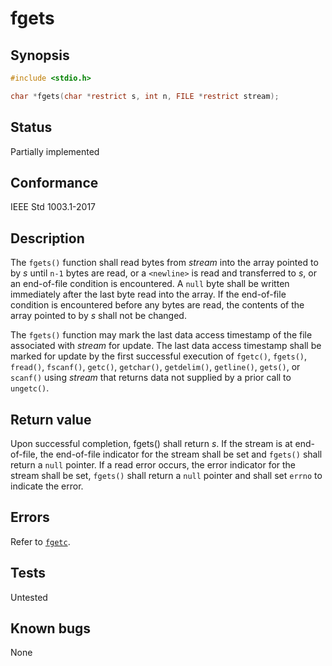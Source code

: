 # fgets

## Synopsis

```c
#include <stdio.h>

char *fgets(char *restrict s, int n, FILE *restrict stream);
```

## Status

Partially implemented

## Conformance

IEEE Std 1003.1-2017

## Description

The `fgets()` function shall read bytes from _stream_ into the array pointed to by _s_ until `n-1` bytes are read, or a
`<newline>` is read and transferred to _s_, or an end-of-file condition is encountered. A `null` byte shall be written
immediately after the last byte read into the array. If the end-of-file condition is encountered before any bytes are
read, the contents of the array pointed to by _s_ shall not be changed.

The `fgets()` function may mark the last data access timestamp of the file associated with _stream_ for update. The last
data access timestamp shall be marked for update by the first successful execution of `fgetc()`, `fgets()`, `fread()`,
`fscanf()`, `getc()`, `getchar()`, `getdelim()`, `getline()`, `gets()`, or `scanf()` using _stream_ that returns data
not supplied by a prior call to `ungetc()`.

## Return value

Upon successful completion, fgets() shall return _s_. If the stream is at end-of-file, the end-of-file indicator for the
stream shall be set and `fgets()` shall return a `null` pointer. If a read error occurs, the error indicator for the
stream shall be set, `fgets()` shall return a `null` pointer and shall set `errno` to indicate the error.

## Errors

Refer to [`fgetc`](./fgetc.part-impl.md).

## Tests

Untested

## Known bugs

None
